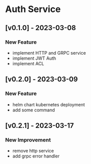 # Auth Service

## [v0.1.0] - 2023-03-08
### New Feature
- implement HTTP and GRPC service
- implement JWT Auth
- implement ACL

## [v0.2.0] - 2023-03-09
### New Feature
- helm chart kubernetes deployment
- add some command

## [v0.2.1] - 2023-03-17
### New Improvement
- remove http service
- add grpc error handler